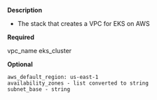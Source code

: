 **Description**
  - The stack that creates a VPC for EKS on AWS

**Required**

vpc_name
eks_cluster

**Optional**

```
aws_default_region: us-east-1
availability_zones - list converted to string
subnet_base - string
```
